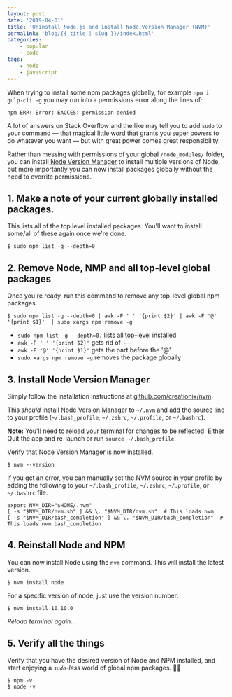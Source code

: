 ```yaml
---
layout: post
date: '2019-04-01'
title: 'Uninstall Node.js and install Node Version Manager (NVM)'
permalink: 'blog/{{ title | slug }}/index.html'
categories:
    - popular
    - code
tags:
    - node
    - javascript
---
```


When trying to install some npm packages globally, for example `npm i gulp-cli -g` you may run into a permissions error along the lines of:

```shell
npm ERR! Error: EACCES: permission denied
```

A lot of answers on Stack Overflow and the like may tell you to add `sudo` to your command &mdash; that magical little word that grants you super powers to do whatever you want &mdash; but with great power comes great responsibility.

Rather than messing with permissions of your global `/node_modules/` folder, you can install [Node Version Manager](https://github.com/creationix/nvm) to install multiple versions of Node, but more importantly you can now install packages globally without the need to overrite permissions.

## 1. Make a note of your current globally installed packages.

This lists all of the top level installed packages. You'll want to install some/all of these again once we're done.

```shell
$ sudo npm list -g --depth=0
```

## 2. Remove Node, NMP and all top-level global packages

Once you're ready, run this command to remove any top-level global npm packages.

```shell
$ sudo npm list -g --depth=0 | awk -F ' ' '{print $2}' | awk -F '@' '{print $1}'  | sudo xargs npm remove -g
```

-   `sudo npm list -g --depth=0.` lists all top-level installed
-   `awk -F ' ' '{print $2}'` gets rid of `├──`
-   `awk -F '@' '{print $1}'` gets the part before the '@'
-   `sudo xargs npm remove -g` removes the package globally

## 3. Install Node Version Manager

Simply follow the installation instructions at [github.com/creationix/nvm](https://github.com/creationix/nvm#installation-and-update).

This _should_ install Node Version Manager to `~/.nvm` and add the source line to your profile (`~/.bash_profile`, `~/.zshrc`, `~/.profile`, or `~/.bashrc`).

**Note:** You'll need to reload your terminal for changes to be reflected. Either Quit the app and re-launch or run `source ~/.bash_profile`.

Verify that Node Version Manager is now installed.

```shell
$ nvm --version
```

If you get an error, you can manually set the NVM source in your profile by adding the following to your `~/.bash_profile`, `~/.zshrc`, `~/.profile`, or `~/.bashrc` file.

```shell
export NVM_DIR="$HOME/.nvm"
[ -s "$NVM_DIR/nvm.sh" ] && \. "$NVM_DIR/nvm.sh"  # This loads nvm
[ -s "$NVM_DIR/bash_completion" ] && \. "$NVM_DIR/bash_completion"  # This loads nvm bash_completion
```

## 4. Reinstall Node and NPM

You can now install Node using the `nvm` command. This will install the latest version.

```shell
$ nvm install node
```

For a specific version of node, just use the version number:

```shell
$ nvm install 10.10.0
```

_Reload terminal again..._

## 5. Verify all the things

Verify that you have the desired version of Node and NPM installed, and start enjoying a _`sudo`-less_ world of global npm packages. 🙌🏼

```shell
$ npm -v
$ node -v
```
